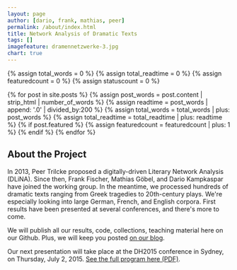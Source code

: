 ```yaml
---
layout: page
author: [dario, frank, mathias, peer]
permalink: /about/index.html
title: Network Analysis of Dramatic Texts
tags: []
imagefeature: dramennetzwerke-3.jpg
chart: true
---
```


{% assign total_words = 0 %}
{% assign total_readtime = 0 %}
{% assign featuredcount = 0 %}
{% assign statuscount = 0 %}

{% for post in site.posts %}
    {% assign post_words = post.content | strip_html | number_of_words %}
    {% assign readtime = post_words | append: '.0' | divided_by:200 %}
    {% assign total_words = total_words | plus: post_words %}
    {% assign total_readtime = total_readtime | plus: readtime %}
    {% if post.featured %}
    {% assign featuredcount = featuredcount | plus: 1 %}
    {% endif %}
{% endfor %}
## About the Project

In 2013, Peer Trilcke proposed a digitally-driven Literary Network Analysis (DLiNA). Since then, Frank Fischer, Mathias Göbel, and Dario Kampkaspar have joined the working group. In the meantime, we processed hundreds of dramatic texts ranging from Greek tragedies to 20th-century plays. We're especially looking into large German, French, and English corpora. First results have been presented at several conferences, and there's more to come. 

We will publish all our results, code, collections, teaching material here on our Github. Plus, we will keep you posted [on our blog](/recent/).

Our next presentation will take place at the DH2015 conference in Sydney, on Thursday, July 2, 2015. [See the full program here (PDF)](http://www.dh2015.org/program/DH2015_Program.pdf).


